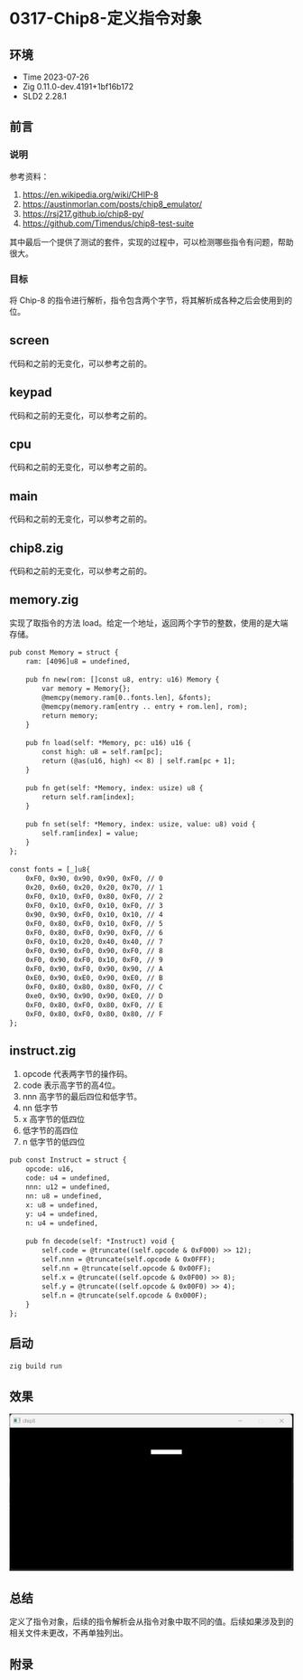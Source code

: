 # 0317-Chip8-定义指令对象

## 环境

- Time 2023-07-26
- Zig 0.11.0-dev.4191+1bf16b172
- SLD2 2.28.1

## 前言

### 说明

参考资料：

1. <https://en.wikipedia.org/wiki/CHIP-8>
2. <https://austinmorlan.com/posts/chip8_emulator/>
3. <https://rsj217.github.io/chip8-py/>
4. <https://github.com/Timendus/chip8-test-suite>

其中最后一个提供了测试的套件，实现的过程中，可以检测哪些指令有问题，帮助很大。

### 目标

将 Chip-8 的指令进行解析，指令包含两个字节，将其解析成各种之后会使用到的位。

## screen

代码和之前的无变化，可以参考之前的。

## keypad

代码和之前的无变化，可以参考之前的。

## cpu

代码和之前的无变化，可以参考之前的。

## main

代码和之前的无变化，可以参考之前的。

## chip8.zig

代码和之前的无变化，可以参考之前的。

## memory.zig

实现了取指令的方法 load。给定一个地址，返回两个字节的整数，使用的是大端存储。

```zig
pub const Memory = struct {
    ram: [4096]u8 = undefined,

    pub fn new(rom: []const u8, entry: u16) Memory {
        var memory = Memory{};
        @memcpy(memory.ram[0..fonts.len], &fonts);
        @memcpy(memory.ram[entry .. entry + rom.len], rom);
        return memory;
    }

    pub fn load(self: *Memory, pc: u16) u16 {
        const high: u8 = self.ram[pc];
        return (@as(u16, high) << 8) | self.ram[pc + 1];
    }

    pub fn get(self: *Memory, index: usize) u8 {
        return self.ram[index];
    }

    pub fn set(self: *Memory, index: usize, value: u8) void {
        self.ram[index] = value;
    }
};

const fonts = [_]u8{
    0xF0, 0x90, 0x90, 0x90, 0xF0, // 0
    0x20, 0x60, 0x20, 0x20, 0x70, // 1
    0xF0, 0x10, 0xF0, 0x80, 0xF0, // 2
    0xF0, 0x10, 0xF0, 0x10, 0xF0, // 3
    0x90, 0x90, 0xF0, 0x10, 0x10, // 4
    0xF0, 0x80, 0xF0, 0x10, 0xF0, // 5
    0xF0, 0x80, 0xF0, 0x90, 0xF0, // 6
    0xF0, 0x10, 0x20, 0x40, 0x40, // 7
    0xF0, 0x90, 0xF0, 0x90, 0xF0, // 8
    0xF0, 0x90, 0xF0, 0x10, 0xF0, // 9
    0xF0, 0x90, 0xF0, 0x90, 0x90, // A
    0xE0, 0x90, 0xE0, 0x90, 0xE0, // B
    0xF0, 0x80, 0x80, 0x80, 0xF0, // C
    0xe0, 0x90, 0x90, 0x90, 0xE0, // D
    0xF0, 0x80, 0xF0, 0x80, 0xF0, // E
    0xF0, 0x80, 0xF0, 0x80, 0x80, // F
};
```

## instruct.zig

1. opcode 代表两字节的操作码。
2. code 表示高字节的高4位。
3. nnn 高字节的最后四位和低字节。
4. nn 低字节
5. x 高字节的低四位
6. 低字节的高四位
7. n 低字节的低四位

```zig
pub const Instruct = struct {
    opcode: u16,
    code: u4 = undefined,
    nnn: u12 = undefined,
    nn: u8 = undefined,
    x: u8 = undefined,
    y: u4 = undefined,
    n: u4 = undefined,

    pub fn decode(self: *Instruct) void {
        self.code = @truncate((self.opcode & 0xF000) >> 12);
        self.nnn = @truncate(self.opcode & 0x0FFF);
        self.nn = @truncate(self.opcode & 0x00FF);
        self.x = @truncate((self.opcode & 0x0F00) >> 8);
        self.y = @truncate((self.opcode & 0x00F0) >> 4);
        self.n = @truncate(self.opcode & 0x000F);
    }
};
```

## 启动

`zig build run`

## 效果

![窗口][1]

## 总结

定义了指令对象，后续的指令解析会从指令对象中取不同的值。后续如果涉及到的相关文件未更改，不再单独列出。

[1]: ../202305/images/screen.png

## 附录
